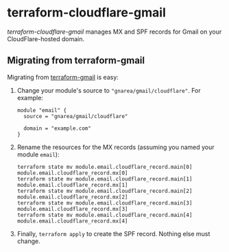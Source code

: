 # terraform-cloudflare-gmail

_terraform-cloudflare-gmail_ manages MX and SPF records for Gmail on your CloudFlare-hosted domain.

## Migrating from terraform-gmail

Migrating from [terraform-gmail](https://github.com/gnarea/terraform-gmail) is easy:

1. Change your module's source to `"gnarea/gmail/cloudflare"`. For example:
   ```hcl
   module "email" {
     source = "gnarea/gmail/cloudflare"

     domain = "example.com"
   }
   ```
1. Rename the resources for the MX records (assuming you named your module `email`):
   ```shell
   terraform state mv module.email.cloudflare_record.main[0] module.email.cloudflare_record.mx[0]
   terraform state mv module.email.cloudflare_record.main[1] module.email.cloudflare_record.mx[1]
   terraform state mv module.email.cloudflare_record.main[2] module.email.cloudflare_record.mx[2]
   terraform state mv module.email.cloudflare_record.main[3] module.email.cloudflare_record.mx[3]
   terraform state mv module.email.cloudflare_record.main[4] module.email.cloudflare_record.mx[4]
   ```
1. Finally, `terraform apply` to create the SPF record. Nothing else must change.
